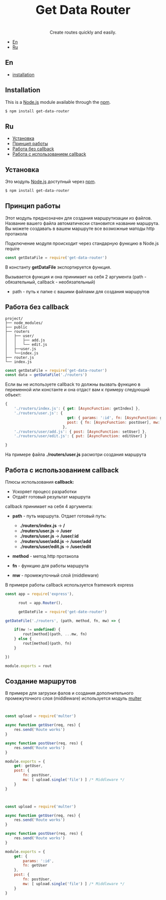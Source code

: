 <p align="center" style="font-size: 40px; font-weight: bold">Get Data Router</p>

<p align="center">Create routes quickly and easily.</p>

- [En](#en)
- [Ru](#ru)
## En
- [installation](#installation)

## Installation
This is a [Node.js](https://nodejs.org/en/) module available through the
[npm](https://www.npmjs.com/).
```bash
$ npm install get-data-router
```
## Ru
- [Установка](#установка)
- [Принцип работы](#принцип-работы)
- [Работа без callback](#работа-без-callback)
- [Работа с использованием callback](#работа-с-использованием-callback)

## Установка

Это модуль [Node.js](https://nodejs.org/en/) доступный через
[npm](https://www.npmjs.com/).
```bash
$ npm install get-data-router
```

## Принцип работы


Этот модуль преднозначен для создания маршрутизации из файлов. Название вашего файла автоматически становится название маршрута. Вы можете создавать в вашем маршруте все возможные матоды http протакола

Подключение модуля происходит через стандарную функцию в Node.js require

```js
const getDataFile = require('get-data-router')
```
<p>В константу <b>getDataFile</b> экспортируется функция.</p>

Вызывается функция и она принимает на себя 2 аргумента (path - обязательный, callback - необязательный)

* path - путь к папке с вашими файлами для создания маршрутов

## Работа без callback

```text
project/
├── node_modules/
├── public
├── routers
│   ├── user/
│   │   ├── add.js
│   │   └── edit.js
│   ├──user.js
│   └──index.js
├── router.js
└── index.js
```
```js
const getDataFile = require('get-data-router')
const data = getDataFile('./routers')
```
Если вы не используете callback то должны вызвать функцию в переменной или константе и она отдаст вам к примеру следующий объект:

```js
{
    './routers/index.js': { get: [AsyncFunction: getIndex] },
    './routers/user.js': { 
                            get: { params: ':id', fn: [AsyncFunction: getUser] }, 
                            post: { fn: [AsyncFunction: postUser], mw: [ [Function: multerMiddleware] ] }  
                          },
    './routers/user/add.js': { post: [AsyncFunction: setUser] },
    './routers/user/edit.js': { put: [AsyncFunction: editUser] }

}
```
На примере файла <b>./routers/user.js</b> расмотри создания маршрута



## Работа с использованием callback

Плюсы использования <b>callback:</b>
* Ускоряет процесс разработки 
* Отдаёт готовый результат маршрута


callback принимает на себя 4 аргумента:
* <b>path</b> - путь маршрута. Отдает готовый путь:
    *  <b>./routers/index.js</b>       -> <b>/</b>
    *  <b>./routers/user.js </b>       -> <b>/user</b>
    *  <b>./routers/user.js </b>       -> <b>/user/:id</b>
    *  <b>./routers/user/add.js </b>   -> <b>/user/add</b>
    *  <b>./routers/user/edit.js  </b> -> <b>/user/edit</b>

* <b>method</b> - метод http протакола
* <b>fn</b> - функцию для работы маршрута
* <b>mw</b> - промежуточный слой (middleware)

В примере работы callback используется framework express

```js
const app = require('express'),

      rout = app.Router(),

      getDateFile = require('get-date-router')

getDateFile('./routers', (path, method, fn, mw) => {

    if(mw != undefined) {
        rout[method](path, ...mw, fn)
    } else {
        rout[method](path, fn)
    }

})

module.exports = rout
```
## Создание маршрутов

В примере для загрузки фалов и создания дополнительного промежуточного слоя (middleware) используется модуль [multer](https://www.npmjs.com/package/multer)

```js


const upload = require('multer')

async function getUser(req, res) {
    res.send('Route works')
}

async function postUser(req, res) {
    res.send('Route works')
}

module.exports = {
    get: getUser,
    post: {
        fn: postUser,
        mw: [ upload.single('file') ] /* Middleware */
    }
}
```
```js


const upload = require('multer')

async function getUser(req, res) {
    res.send('Route works')
}

async function postUser(req, res) {
    res.send('Route works')
}

module.exports = {
    get: {
        params: ':id',
        fn: getUser
    },
    post: {
        fn: postUser,
        mw: [ upload.single('file') ] /* Middleware */
    }
}
```